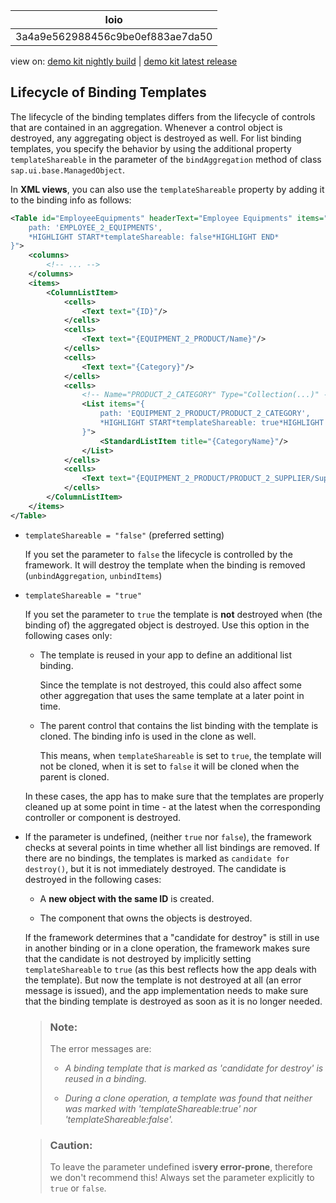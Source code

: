 <!-- loio3a4a9e562988456c9be0ef883ae7da50 -->

| loio |
| -----|
| 3a4a9e562988456c9be0ef883ae7da50 |

<div id="loio">

view on: [demo kit nightly build](https://openui5nightly.hana.ondemand.com/#/topic/3a4a9e562988456c9be0ef883ae7da50) | [demo kit latest release](https://openui5.hana.ondemand.com/#/topic/3a4a9e562988456c9be0ef883ae7da50)</div>

## Lifecycle of Binding Templates

The lifecycle of the binding templates differs from the lifecycle of controls that are contained in an aggregation. Whenever a control object is destroyed, any aggregating object is destroyed as well. For list binding templates, you specify the behavior by using the additional property `templateShareable` in the parameter of the `bindAggregation` method of class `sap.ui.base.ManagedObject`.

In **XML views**, you can also use the `templateShareable` property by adding it to the binding info as follows:

``` xml
<Table id="EmployeeEquipments" headerText="Employee Equipments" items="{
    path: 'EMPLOYEE_2_EQUIPMENTS',
    *HIGHLIGHT START*templateShareable: false*HIGHLIGHT END*
}">
    <columns>
        <!-- ... -->
    </columns>
    <items>
        <ColumnListItem>
            <cells>
                <Text text="{ID}"/>
            </cells>
            <cells>
                <Text text="{EQUIPMENT_2_PRODUCT/Name}"/>
            </cells>
            <cells>
                <Text text="{Category}"/>
            </cells>
            <cells>
                <!-- Name="PRODUCT_2_CATEGORY" Type="Collection(...)" -->
                <List items="{
                    path: 'EQUIPMENT_2_PRODUCT/PRODUCT_2_CATEGORY',
                    *HIGHLIGHT START*templateShareable: true*HIGHLIGHT END*
                }">
                    <StandardListItem title="{CategoryName}"/>
                </List>
            </cells>
            <cells>
                <Text text="{EQUIPMENT_2_PRODUCT/PRODUCT_2_SUPPLIER/Supplier_Name}"/>
            </cells>
        </ColumnListItem>
    </items>
</Table>
```

-   `templateShareable = "false"` \(preferred setting\)

    If you set the parameter to `false` the lifecycle is controlled by the framework. It will destroy the template when the binding is removed \(`unbindAggregation`, `unbindItems`\)

-   `templateShareable = "true"`

    If you set the parameter to `true` the template is **not** destroyed when \(the binding of\) the aggregated object is destroyed. Use this option in the following cases only:

    -   The template is reused in your app to define an additional list binding.

        Since the template is not destroyed, this could also affect some other aggregation that uses the same template at a later point in time.

    -   The parent control that contains the list binding with the template is cloned. The binding info is used in the clone as well.

        This means, when `templateShareable` is set to `true`, the template will not be cloned, when it is set to `false` it will be cloned when the parent is cloned.

    In these cases, the app has to make sure that the templates are properly cleaned up at some point in time - at the latest when the corresponding controller or component is destroyed.

-   If the parameter is undefined, \(neither `true` nor `false`\), the framework checks at several points in time whether all list bindings are removed. If there are no bindings, the templates is marked as `candidate for destroy()`, but it is not immediately destroyed. The candidate is destroyed in the following cases:

    -   A **new object with the same ID** is created.

    -   The component that owns the objects is destroyed.

    If the framework determines that a "candidate for destroy" is still in use in another binding or in a clone operation, the framework makes sure that the candidate is not destroyed by implicitly setting `templateShareable` to `true` \(as this best reflects how the app deals with the template\). But now the template is not destroyed at all \(an error message is issued\), and the app implementation needs to make sure that the binding template is destroyed as soon as it is no longer needed.

    > ### Note:  
    > The error messages are:
    > 
    > -   *A binding template that is marked as 'candidate for destroy' is reused in a binding.*
    > 
    > -   *During a clone operation, a template was found that neither was marked with 'templateShareable:true' nor 'templateShareable:false'.* 

    > ### Caution:  
    > To leave the parameter undefined is**very error-prone**, therefore we don't recommend this! Always set the parameter explicitly to `true` or `false`.


